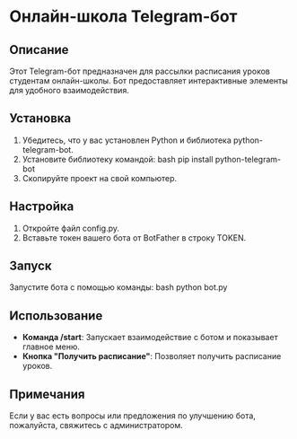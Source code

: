 # Онлайн-школа Telegram-бот

## Описание

Этот Telegram-бот предназначен для рассылки расписания уроков студентам онлайн-школы. Бот предоставляет интерактивные элементы для удобного взаимодействия.

## Установка

1. Убедитесь, что у вас установлен Python и библиотека python-telegram-bot.
2. Установите библиотеку командой:
   bash
   pip install python-telegram-bot
3. Скопируйте проект на свой компьютер.

## Настройка

1. Откройте файл config.py.
2. Вставьте токен вашего бота от BotFather в строку TOKEN.

## Запуск

Запустите бота с помощью команды:
    bash
    python bot.py


## Использование

- **Команда /start**: Запускает взаимодействие с ботом и показывает главное меню.
- **Кнопка "Получить расписание"**: Позволяет получить расписание уроков.

## Примечания

Если у вас есть вопросы или предложения по улучшению бота, пожалуйста, свяжитесь с администратором.
